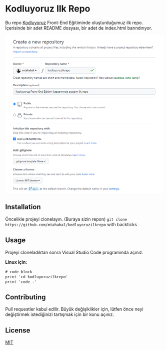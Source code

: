 # Kodluyoruz Ilk Repo

Bu repo [Kodluyoruz](https://kodluyoruz.org/) Front-End Eğitiminde oluşturduğumuz ilk repo. İçerisinde bir adet README dosyası, bir adet de index.html barındırıyor.

![Image](https://github.com/mtahabal/kodluyoruzilkrepo/blob/main/image.png)

## Installation

Öncelikle projeyi clonelayın. (Buraya sizin repon)
`git clone https://github.com/mtahabal/kodluyoruzilkrepo` with backticks


## Usage
Projeyi cloneladıktan sonra Visual Studio Code programında açınız.

**Linux için:**

```
# code block
print 'cd kodluyoruzilkrepo'
print 'code .'
```

## Contributing
Pull requestler kabul edilir. Büyük değişiklikler için, lütfen önce neyi değiştirmek istediğinizi tartışmak için bir konu açınız.

## License
[MIT](https://choosealicense.com/licenses/mit/)
